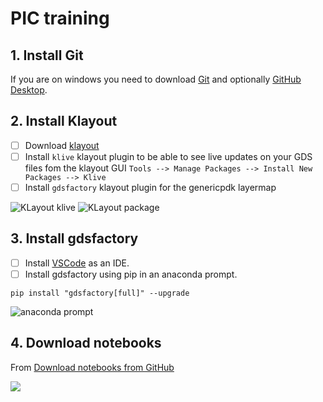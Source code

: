 # PIC training

## 1. Install Git

If you are on windows you need to download [Git](https://git-scm.com/download/win) and optionally [GitHub Desktop](https://desktop.github.com/).

## 2. Install Klayout

- [ ] Download [klayout](https://www.klayout.de/build.html)
- [ ] Install `klive` klayout plugin to be able to see live updates on your GDS files fom the klayout GUI `Tools --> Manage Packages --> Install New Packages --> Klive`
- [ ] Install `gdsfactory` klayout plugin for the genericpdk layermap

![KLayout klive](https://i.imgur.com/IZWH6U0.png)
![KLayout package](https://i.imgur.com/AkfcCms.png)

## 3. Install gdsfactory

- [ ] Install [VSCode](https://code.visualstudio.com/) as an IDE.
- [ ] Install gdsfactory using pip in an anaconda prompt.

```
pip install "gdsfactory[full]" --upgrade
```
![anaconda prompt](https://i.imgur.com/Fyal5sT.png)

## 4. Download notebooks

From [Download notebooks from GitHub](https://github.com/gdsfactory/vlcpic2023/archive/refs/heads/main.zip)

![](https://i.imgur.com/GjUPtvk.png)
